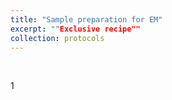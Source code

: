 ```yaml
---
title: "Sample preparation for EM"
excerpt: ""Exclusive recipe""
collection: protocols
---
```


<br>

1